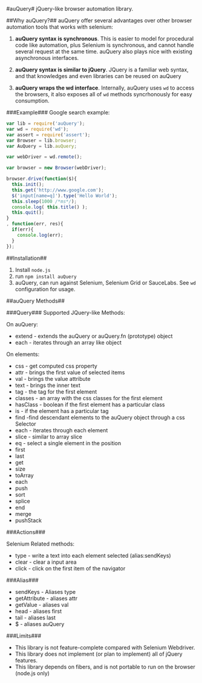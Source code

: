 ﻿#auQuery#
jQuery-like browser automation library.

##Why auQuery?##
auQuery offer several advantages over other browser automation tools that works with selenium: 

1. __auQuery syntax is synchronous__. This is easier to model for procedural code like automation, plus Selenium is synchronous, and 
cannot handle several request at the same time. auQuery also plays nice with existing asynchronous interfaces. 

2. __auQuery syntax is similar to jQuery__. JQuery is a familiar web syntax, and that knowledges and even libraries can be reused 
on auQuery

3. __auQuery wraps the wd interface__. Internally, auQuery uses ```wd``` to access the browsers, it also exposes all of ```wd```
methods syncrhonously for easy consumption. 

###Example###
Google search example: 

```javascript
var lib = require('auQuery');
var wd = require('wd'); 
var assert = require('assert'); 
var Browser = lib.browser; 
var AuQuery = lib.auQuery; 

var webDriver = wd.remote(); 

var browser = new Browser(webDriver); 

browser.drive(function($){
  this.init(); 
  this.get('http://www.google.com'); 
  $('input[name=q]').type('Hello World');
  this.sleep(1000 /*ms*/); 
  console.log( this.title() ); 
  this.quit();
}
, function(err, res){
  if(err){
    console.log(err); 
  }
});
```

##Installation##
1. Install ```node.js```
2. run ```npm install auQuery```
3. auQuery, can run against Selenium, Selenium Grid or SauceLabs. See ```wd``` configuration for usage. 

##auQuery Methods##

###Query###
Supported JQuery-like Methods: 

On auQuery: 

* extend - extends the auQuery or auQuery.fn (prototype) object
* each - iterates through an array like object 

On elements: 

* css - get computed css property
* attr - brings the first value of selected items
* val - brings the value attribute
* text - brings the inner text 
* tag - the tag for the first element
* classes - an array with the css classes for the first element
* hasClass - boolean if the first element has a particular class
* is - if the element has a particular tag
* find -find descendant elements to the auQuery object through a css Selector
* each - iterates through each element 
* slice - similar to array slice
* eq - select a single element in the position
* first
* last
* get
* size
* toArray
* each 
* push
* sort 
* splice
* end
* merge
* pushStack

###Actions###

Selenium Related methods: 

* type - write a text into each element selected (alias:sendKeys)
* clear - clear a input area
* click - click on the first item of the navigator

###Alias###

* sendKeys - Aliases type
* getAttribute - aliases attr
* getValue - aliases val
* head - aliases first
* tail - aliases last
* $ - aliases auQuery


###Limits###

* This library is not feature-complete compared with Selenium Webdriver. 
* This library does not implement (or plan to implement) all of jQuery features. 
* This library depends on fibers, and is not portable to run on the browser (node.js only) 
